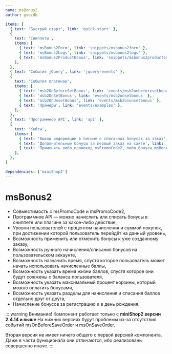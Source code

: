 ```yaml
---
name: msBonus2
author: gvozdb

items: [
  { text: 'Быстрый старт', link: 'quick-start' },
  {
    text: 'Сниппеты',
    items: [
      { text: 'msBonus2Form', link: 'snippets/msbonus2form' },
      { text: 'msBonus2Logs', link: 'snippets/msbonus2logs' },
      { text: 'msBonus2ProductBonus', link: 'snippets/msbonus2productbonus' },
    ],
  },
  { text: 'События jQuery', link: 'jquery-events' },
  {
    text: 'События плагинов',
    items: [
      { text: 'msb2OnBeforeSetBonus', link: 'events/msb2onbeforesetbonus' },
      { text: 'msb2OnSetBonus', link: 'events/msb2onsetbonus' },
      { text: 'msb2OnUnsetBonus', link: 'events/msb2onunsetbonus' },
      { text: 'Примеры', link: 'events/examples' },
    ],
  },
  { text: 'Программное API', link: 'api' },
  {
    text: 'Кейсы',
    items: [
      { text: 'Вывод информации в письме о списанных бонусах за заказ', link: 'cases/email-inform' },
      { text: 'Дополнительные бонусы за первый заказ на сайте', link: 'cases/additional-bonuses' },
      { text: 'Применять либо промокод msPromoCode2, либо бонусы msBonus2', link: 'cases/mspromocode2-or-msbonus2' },
    ],
  },
]

dependencies: ['miniShop2']
---
```


# msBonus2

- Совместимость с msPromoCode и msPromoCode2,
- Программное API — можно начислить или списать бонусы в сниппете или плагине за какое-либо действие,
- Уровни пользователей с процентом начисления и суммой покупок, при достижении которой пользователь перейдёт на данный уровень,
- Возможность применить или отменить бонусы к уже созданному заказу,
- Возможность ручного начисления/списания бонусов на пользовательском аккаунте,
- Возможность назначить время, спустя которое пользователь может начать использовать начисленные баллы,
- Возможность указать время жизни баллов, спустя которое они будут сожжены с баланса пользователя,
- Возможность указать максимальный процент корзины, который можно оплатить бонусами,
- Возможность указать разделы для начисления и списания баллов отдельно друг от друга,
- Начисление бонусов за регистрацию и в день рождения.

::: warning Внимание!
Компонент работает только с **miniShop2 версии 2.4.14 и выше** На нижних версиях будут проблемы из-за отсутствия событий msOnBeforeSaveOrder и msOnSaveOrder.

Вторая версия не имеет ничего общего с первой версией компонента. Даже в части функционала они отличаются, ибо реализованы совершенно иначе.
:::
